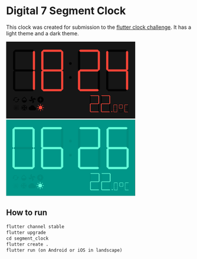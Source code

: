 # Digital 7 Segment Clock

This clock was created for submission to the [flutter clock challenge](https://flutter.dev/clock).
It has a light theme and a dark theme.

<img src='segment_clock/dark.png' width='350'>

<img src='segment_clock/light.png' width='350'>


## How to run

```
flutter channel stable
flutter upgrade
cd segment_clock
flutter create .
flutter run (on Android or iOS in landscape)
```